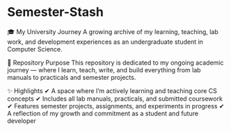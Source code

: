 # Semester-Stash
🎓 My University Journey
A growing archive of my learning, teaching, lab work, and development experiences as an undergraduate student in Computer Science.

📂 Repository Purpose
This repository is dedicated to my ongoing academic journey — where I learn, teach, write, and build everything from lab manuals to practicals and semester projects.

✨ Highlights
✔ A space where I’m actively learning and teaching core CS concepts
✔ Includes all lab manuals, practicals, and submitted coursework
✔ Features semester projects, assignments, and experiments in progress
✔ A reflection of my growth and commitment as a student and future developer